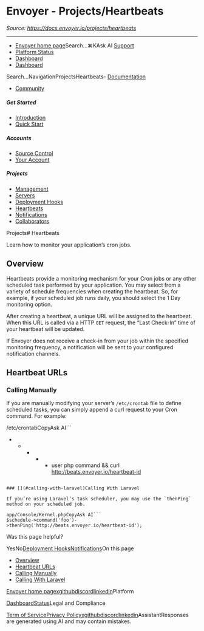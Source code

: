 # Envoyer - Projects/Heartbeats

*Source: https://docs.envoyer.io/projects/heartbeats*

---

- [Envoyer home page](https://envoyer.io)Search...⌘KAsk AI
[Support](/cdn-cgi/l/email-protection#9efbf0e8f1e7fbecdef2ffecffe8fbf2b0fdf1f3)
- [Platform Status](https://status.laravel.com/)
- [Dashboard](https://envoyer.io)
- [Dashboard](https://envoyer.io)

Search...NavigationProjectsHeartbeats- [Documentation](/introduction)
- [Community](https://discord.com/invite/laravel)
##### Get Started

- [Introduction](/introduction)
- [Quick Start](/quick-start)

##### Accounts

- [Source Control](/accounts/source-control)
- [Your Account](/accounts/your-account)

##### Projects

- [Management](/projects/management)
- [Servers](/projects/servers)
- [Deployment Hooks](/projects/deployment-hooks)
- [Heartbeats](/projects/heartbeats)
- [Notifications](/projects/notifications)
- [Collaborators](/projects/collaborators)

Projects# Heartbeats

Learn how to monitor your application’s cron jobs.

## [​](#overview)Overview

Heartbeats provide a monitoring mechanism for your Cron jobs or any other scheduled task performed by your application. You may select from a variety of schedule frequencies when creating the heartbeat. So, for example, if your scheduled job runs daily, you should select the 1 Day monitoring option.

After creating a heartbeat, a unique URL will be assigned to the heartbeat. When this URL is called via a HTTP `GET` request, the “Last Check-In” time of your heartbeat will be updated.

If Envoyer does not receive a check-in from your job within the specified monitoring frequency, a notification will be sent to your configured notification channels.

## [​](#heartbeat-urls)Heartbeat URLs

### [​](#calling-manually)Calling Manually

If you are manually modifying your server’s `/etc/crontab` file to define scheduled tasks, you can simply append a curl request to your Cron command. For example:

/etc/crontabCopyAsk AI```
* * * * * user php command && curl http://beats.envoyer.io/heartbeat-id

```

### [​](#calling-with-laravel)Calling With Laravel

If you’re using Laravel’s task scheduler, you may use the `thenPing` method on your scheduled job.

app/Console/Kernel.phpCopyAsk AI```
$schedule->command('foo')->thenPing('http://beats.envoyer.io/heartbeat-id');

```
Was this page helpful?

YesNo[Deployment Hooks](/projects/deployment-hooks)[Notifications](/projects/notifications)On this page
- [Overview](#overview)
- [Heartbeat URLs](#heartbeat-urls)
- [Calling Manually](#calling-manually)
- [Calling With Laravel](#calling-with-laravel)

[Envoyer home page](https://envoyer.io)[x](https://x.com/laravelphp)[github](https://github.com/laravel)[discord](https://discord.com/invite/laravel)[linkedin](https://linkedin.com/company/laravel)Platform

[Dashboard](https://envoyer.io/)[Status](https://status.laravel.com/)Legal and Compliance

[Term of Service](https://envoyer.io/terms)[Privacy Policy](https://envoyer.io/privacy)[x](https://x.com/laravelphp)[github](https://github.com/laravel)[discord](https://discord.com/invite/laravel)[linkedin](https://linkedin.com/company/laravel)AssistantResponses are generated using AI and may contain mistakes.